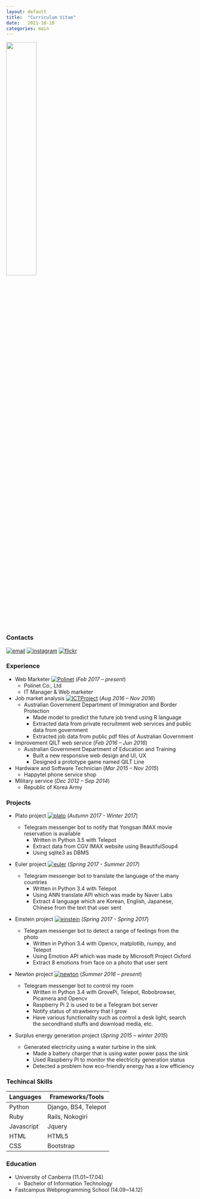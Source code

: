 ```yaml
---
layout: default
title:  "Curriculum Vitae"
date:   2021-10-10
categories: main
---
```

<img src="https://i.ibb.co/t8dcqyy/logo.png" width="40%"><br />

### Contacts
[![email](https://img.shields.io/badge/email-bumjin-00059f.svg?style=flat-square)](mailto:bumjinjung1@gmail.com)
[![instagram](https://img.shields.io/badge/instagram-__jungbumjin-00059f.svg?style=flat-square)](https://www.instagram.com/_jungbumjin/)
[![flickr](https://img.shields.io/badge/flickr-bumjin-00059f.svg?style=flat-square)](https://www.flickr.com/photos/bumjin/)

### Experience
- Web Marketer [![Polinet](https://img.shields.io/badge/Polinet-Website-lightgrey.svg?style=flat-square)](https://polinet.co.kr)  (*Feb 2017 – present*)
  + Polinet Co., Ltd
  + IT Manager & Web marketer
- Job market analysis [![ICTProject](https://img.shields.io/badge/github-ICTProject-lightgrey.svg?style=flat-square)](https://github.com/bamjin/ICTProject)  (*Aug 2016 – Nov 2016*)
  + Australian Government Department of Immigration and Border Protection
	+ Made model to predict the future job trend using R language
	+ Extracted data from private recruitment web services and public data from government
	+ Extracted job data from public pdf files of Australian Government
- Improvement QILT web service  (*Feb 2016 – Jun 2016*)
  + Australian Government Department of Education and Training
	+ Built a new responsive web design and UI, UX
	+ Designed a prototype game named QILT Line
- Hardware and Software Technician  (*Mar 2015 – Nov 2015*)
  + Happytel phone service shop
- Military service  (*Dec 2012 – Sep 2014*)
  + Republic of Korea Army

### Projects
  + Plato project [![plato](https://img.shields.io/badge/github-plato-lightgrey.svg?style=flat-square)](https://github.com/bamjin/plato)  (*Autumn 2017 - Winter 2017*)
    + Telegram messenger bot to notify that Yongsan IMAX movie reservation is available
      + Written in Python 3.5 with Telepot
      + Extract data from CGV IMAX website using BeautifulSoup4
      + Using sqlite3 as DBMS

  + Euler project [![euler](https://img.shields.io/badge/github-euler-lightgrey.svg?style=flat-square)](https://github.com/bamjin/euler)  (*Spring 2017 - Summer 2017*)
    + Telegram messenger bot to translate the language of the many countries
      + Written in Python 3.4 with Telepot
      + Using ANN translate API which was made by Naver Labs
      + Extract 4 language which are Korean, English, Japanese, Chinese from the text that user sent

  + Einstein project [![einstein](https://img.shields.io/badge/github-einstein-lightgrey.svg?style=flat-square)](https://github.com/bamjin/einstein)  (*Spring 2017 - Spring 2017*)
    + Telegram messenger bot to detect a range of feelings from the photo
      + Written in Python 3.4 with Opencv, matplotlib, numpy, and Telepot
      + Using Emotion API which was made by Microsoft Project Oxford
      + Extract 8 emotions from face on a photo that user sent

  + Newton project [![newton](https://img.shields.io/badge/github-newton-lightgrey.svg?style=flat-square)](https://github.com/bamjin/newton)  (*Summer 2016 – present*)
    + Telegram messenger bot to control my room
      + Written in Python 3.4 with GrovePi, Telepot, Robobrowser, Picamera and Opencv
      + Raspberry Pi 2 is used to be a Telegram bot server
      + Notify status of strawberry that I grow
      + Have various functionality such as control a desk light, search the secondhand stuffs and download media, etc.

  + Surplus energy generation project  (*Spring 2015 – winter 2015*)
    + Generated electricity using a water turbine in the sink
      + Made a battery charger that is using water power pass the sink
      + Used Raspberry Pi to monitor the electricity generation status
      + Detected a problem how eco-friendly energy has a low efficiency

### Techincal Skills

| Languages  | Frameworks/Tools              |
|------------|-------------------------------|
| Python     | Django, BS4, Telepot          |
| Ruby       | Rails, Nokogiri               |
| Javascript | Jquery                        |
| HTML       | HTML5                         |
| CSS        | Bootstrap                     |

### Education
- University of Canberra (11.01~17.04)
    + Bachelor of Information Technology
- Fastcampus Webprogramming School (14.09~14.12)
